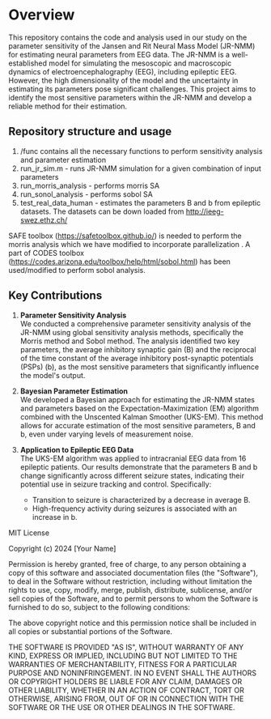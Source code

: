  # Overview
 This repository contains the code and analysis used in our study on the parameter sensitivity of the Jansen and Rit Neural Mass Model (JR-NMM) for estimating neural parameters from EEG data. The JR-NMM is a well-established model for simulating the mesoscopic and macroscopic dynamics of electroencephalography (EEG), including epileptic EEG. However, the high dimensionality of the model and the uncertainty in estimating its parameters pose significant challenges. This project aims to identify the most sensitive parameters within the JR-NMM and develop a reliable method for their estimation.

 ## Repository structure and usage
 1. /func contains all the necessary functions to perform sensitivity analysis and parameter estimation
 2. run_jr_sim.m  - runs JR-NMM simulation for a given combination of input parameters
 3. run_morris_analysis - performs morris SA
 4. run_sonol_analysis - performs sobol SA
 5. test_real_data_human - estimates the parameters B and b from epileptic datasets. The datasets can be down loaded from http://ieeg-swez.ethz.ch/

SAFE toolbox (https://safetoolbox.github.io/) is needed to perform the morris analysis which we have modified to incorporate parallelization . A part of CODES toolbox (https://codes.arizona.edu/toolbox/help/html/sobol.html) has been used/modified to perform sobol analysis.
 ## Key Contributions

1. **Parameter Sensitivity Analysis**  
   We conducted a comprehensive parameter sensitivity analysis of the JR-NMM using global sensitivity analysis methods, specifically the Morris method and Sobol method. The analysis identified two key parameters, the average inhibitory synaptic gain (B) and the reciprocal of the time constant of the average inhibitory post-synaptic potentials (PSPs) (b), as the most sensitive parameters that significantly influence the model's output.

2. **Bayesian Parameter Estimation**  
   We developed a Bayesian approach for estimating the JR-NMM states and parameters based on the Expectation-Maximization (EM) algorithm combined with the Unscented Kalman Smoother (UKS-EM). This method allows for accurate estimation of the most sensitive parameters, B and b, even under varying levels of measurement noise.

3. **Application to Epileptic EEG Data**  
   The UKS-EM algorithm was applied to intracranial EEG data from 16 epileptic patients. Our results demonstrate that the parameters B and b change significantly across different seizure states, indicating their potential use in seizure tracking and control. Specifically:
   - Transition to seizure is characterized by a decrease in average B.
   - High-frequency activity during seizures is associated with an increase in b.

MIT License

Copyright (c) 2024 [Your Name]

Permission is hereby granted, free of charge, to any person obtaining a copy
of this software and associated documentation files (the "Software"), to deal
in the Software without restriction, including without limitation the rights
to use, copy, modify, merge, publish, distribute, sublicense, and/or sell
copies of the Software, and to permit persons to whom the Software is
furnished to do so, subject to the following conditions:

The above copyright notice and this permission notice shall be included in all
copies or substantial portions of the Software.

THE SOFTWARE IS PROVIDED "AS IS", WITHOUT WARRANTY OF ANY KIND, EXPRESS OR
IMPLIED, INCLUDING BUT NOT LIMITED TO THE WARRANTIES OF MERCHANTABILITY,
FITNESS FOR A PARTICULAR PURPOSE AND NONINFRINGEMENT. IN NO EVENT SHALL THE
AUTHORS OR COPYRIGHT HOLDERS BE LIABLE FOR ANY CLAIM, DAMAGES OR OTHER
LIABILITY, WHETHER IN AN ACTION OF CONTRACT, TORT OR OTHERWISE, ARISING FROM,
OUT OF OR IN CONNECTION WITH THE SOFTWARE OR THE USE OR OTHER DEALINGS IN THE
SOFTWARE.

